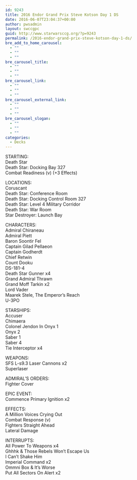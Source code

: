 ```yaml
---
id: 9243
title: 2016 Endor Grand Prix Steve Kotson Day 1 DS
date: 2016-06-07T23:04:37+00:00
author: pwsadmin
layout: swccgpc
guid: http://www.starwarsccg.org/?p=9243
permalink: /2016-endor-grand-prix-steve-kotson-day-1-ds/
bre_add_to_home_carousel:
  - ""
  - ""
  - ""
bre_carousel_title:
  - ""
  - ""
  - ""
bre_carousel_link:
  - ""
  - ""
  - ""
bre_carousel_external_link:
  - ""
  - ""
  - ""
bre_carousel_slogan:
  - ""
  - ""
  - ""
categories:
  - Decks
---
```

STARTING:  
Death Star  
Death Star: Docking Bay 327  
Combat Readiness (v) (+3 Effects)

LOCATIONS:  
Coruscant  
Death Star: Conference Room  
Death Star: Docking Control Room 327  
Death Star: Level 4 Military Corridor  
Death Star: War Room  
Star Destroyer: Launch Bay

CHARACTERS:  
Admiral Chiraneau  
Admiral Piett  
Baron Soontir Fel  
Captain Gilad Pellaeon  
Captain Godherdt  
Chief Retwin  
Count Dooku  
DS-181-4  
Death Star Gunner x4  
Grand Admiral Thrawn  
Grand Moff Tarkin x2  
Lord Vader  
Maarek Stele, The Emperor&#8217;s Reach  
U-3PO

STARSHIPS:  
Accuser  
Chimaera  
Colonel Jendon In Onyx 1  
Onyx 2  
Saber 1  
Saber 4  
Tie Interceptor x4

WEAPONS:  
SFS L-s9.3 Laser Cannons x2  
Superlaser

ADMIRAL&#8217;S ORDERS:  
Fighter Cover

EPIC EVENT:  
Commence Primary Ignition x2

EFFECTS:  
A Million Voices Crying Out  
Combat Response (v)  
Fighters Straight Ahead  
Lateral Damage

INTERRUPTS:  
All Power To Weapons x4  
Ghhhk & Those Rebels Won&#8217;t Escape Us  
I Can&#8217;t Shake Him  
Imperial Command x2  
Ommni Box & It&#8217;s Worse  
Put All Sectors On Alert x2